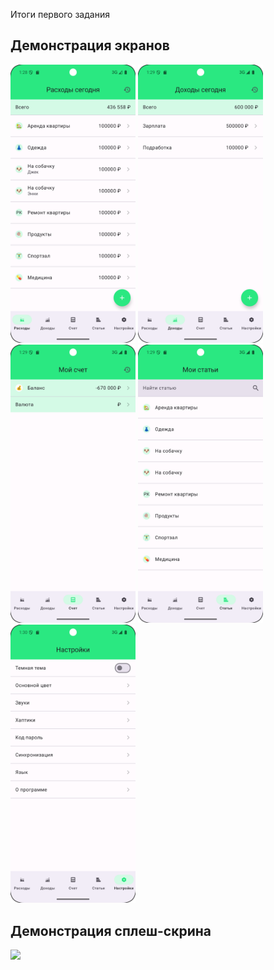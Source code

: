 Итоги первого задания

## Демонстрация экранов
<img src="demo/расходы.png" width="200">  <img src="demo/доходы.png" width="200">
<br/>
<img src="demo/счет.png" width="200">  <img src="demo/статьи.png" width="200">
<br/>
<img src="demo/настройки.png" width="200">

## Демонстрация сплеш-скрина
<img src="demo/сплеш.gif" width="200">
